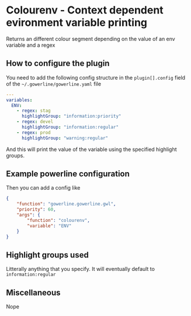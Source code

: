 # Colourenv - Context dependent evironment variable printing

Returns an different colour segment depending on the value of an env variable and a regex

## How to configure the plugin

You need to add the following config structure in the `plugin[].config` field of the `~/.gowerline/gowerline.yaml` file

```yaml
---
variables:
  ENV:
    - regex: stag
      highlightGroup: "information:priority"
    - regex: devel
      highlightGroup: "information:regular"
    - regex: prod
      highlightGroup: "warning:regular"
```

And this will print the value of the variable using the specified highlight groups.

## Example powerline configuration
Then you can add a config like
```json
{
    "function": "gowerline.gowerline.gwl",
    "priority": 60,
    "args": {
        "function": "colourenv",
        "variable": "ENV"
    }
}
```

## Highlight groups used
Litterally anything that you specify. It will eventually default to `information:regular`

## Miscellaneous
Nope